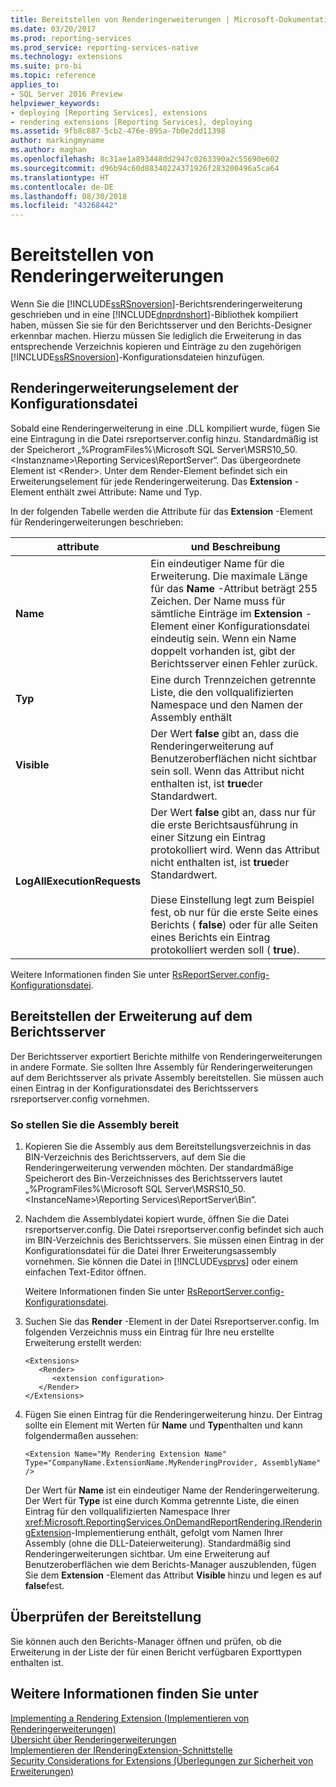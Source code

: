 ```yaml
---
title: Bereitstellen von Renderingerweiterungen | Microsoft-Dokumentation
ms.date: 03/20/2017
ms.prod: reporting-services
ms.prod_service: reporting-services-native
ms.technology: extensions
ms.suite: pro-bi
ms.topic: reference
applies_to:
- SQL Server 2016 Preview
helpviewer_keywords:
- deploying [Reporting Services], extensions
- rendering extensions [Reporting Services], deploying
ms.assetid: 9fb8c887-5cb2-476e-895a-7b0e2dd11398
author: markingmyname
ms.author: maghan
ms.openlocfilehash: 8c31ae1a893448dd2947c0263390a2c55690e602
ms.sourcegitcommit: d96b94c60d88340224371926f283200496a5ca64
ms.translationtype: HT
ms.contentlocale: de-DE
ms.lasthandoff: 08/30/2018
ms.locfileid: "43268442"
---
```

# <a name="deploying-a-rendering-extension"></a>Bereitstellen von Renderingerweiterungen
  Wenn Sie die [!INCLUDE[ssRSnoversion](../../../includes/ssrsnoversion-md.md)]-Berichtsrenderingerweiterung geschrieben und in eine [!INCLUDE[dnprdnshort](../../../includes/dnprdnshort-md.md)]-Bibliothek kompiliert haben, müssen Sie sie für den Berichtsserver und den Berichts-Designer erkennbar machen. Hierzu müssen Sie lediglich die Erweiterung in das entsprechende Verzeichnis kopieren und Einträge zu den zugehörigen [!INCLUDE[ssRSnoversion](../../../includes/ssrsnoversion-md.md)]-Konfigurationsdateien hinzufügen.  
  
## <a name="configuration-file-rendering-extension-element"></a>Renderingerweiterungselement der Konfigurationsdatei  
 Sobald eine Renderingerweiterung in eine .DLL kompiliert wurde, fügen Sie eine Eintragung in die Datei rsreportserver.config hinzu. Standardmäßig ist der Speicherort „%ProgramFiles%\Microsoft SQL Server\MSRS10_50.\<Instanzname>\Reporting Services\ReportServer“. Das übergeordnete Element ist \<Render>. Unter dem Render-Element befindet sich ein Erweiterungselement für jede Renderingerweiterung. Das **Extension** -Element enthält zwei Attribute: Name und Typ.  
  
 In der folgenden Tabelle werden die Attribute für das **Extension** -Element für Renderingerweiterungen beschrieben:  
  
|attribute|und Beschreibung|  
|---------------|-----------------|  
|**Name**|Ein eindeutiger Name für die Erweiterung. Die maximale Länge für das **Name** -Attribut beträgt 255 Zeichen. Der Name muss für sämtliche Einträge im **Extension** -Element einer Konfigurationsdatei eindeutig sein. Wenn ein Name doppelt vorhanden ist, gibt der Berichtsserver einen Fehler zurück.|  
|**Typ**|Eine durch Trennzeichen getrennte Liste, die den vollqualifizierten Namespace und den Namen der Assembly enthält|  
|**Visible**|Der Wert **false** gibt an, dass die Renderingerweiterung auf Benutzeroberflächen nicht sichtbar sein soll. Wenn das Attribut nicht enthalten ist, ist **true**der Standardwert.|  
|**LogAllExecutionRequests**|Der Wert **false** gibt an, dass nur für die erste Berichtsausführung in einer Sitzung ein Eintrag protokolliert wird. Wenn das Attribut nicht enthalten ist, ist **true**der Standardwert.<br /><br /> Diese Einstellung legt zum Beispiel fest, ob nur für die erste Seite eines Berichts ( **false**) oder für alle Seiten eines Berichts ein Eintrag protokolliert werden soll ( **true**).|  
  
 Weitere Informationen finden Sie unter [RsReportServer.config-Konfigurationsdatei](../../../reporting-services/report-server/rsreportserver-config-configuration-file.md).  
  
## <a name="deploying-the-extension-to-the-report-server"></a>Bereitstellen der Erweiterung auf dem Berichtsserver  
 Der Berichtsserver exportiert Berichte mithilfe von Renderingerweiterungen in andere Formate. Sie sollten Ihre Assembly für Renderingerweiterungen auf dem Berichtsserver als private Assembly bereitstellen. Sie müssen auch einen Eintrag in der Konfigurationsdatei des Berichtsservers rsreportserver.config vornehmen.  
  
### <a name="to-deploy-the-assembly"></a>So stellen Sie die Assembly bereit  
  
1.  Kopieren Sie die Assembly aus dem Bereitstellungsverzeichnis in das BIN-Verzeichnis des Berichtsservers, auf dem Sie die Renderingerweiterung verwenden möchten. Der standardmäßige Speicherort des Bin-Verzeichnisses des Berichtsservers lautet „%ProgramFiles%\Microsoft SQL Server\MSRS10_50.\<InstanceName>\Reporting Services\ReportServer\Bin“.  
  
2.  Nachdem die Assemblydatei kopiert wurde, öffnen Sie die Datei rsreportserver.config. Die Datei rsreportserver.config befindet sich auch im BIN-Verzeichnis des Berichtsservers. Sie müssen einen Eintrag in der Konfigurationsdatei für die Datei Ihrer Erweiterungsassembly vornehmen. Sie können die Datei in [!INCLUDE[vsprvs](../../../includes/vsprvs-md.md)] oder einem einfachen Text-Editor öffnen.  
  
     Weitere Informationen finden Sie unter [RsReportServer.config-Konfigurationsdatei](../../../reporting-services/report-server/rsreportserver-config-configuration-file.md).  
  
3.  Suchen Sie das **Render** -Element in der Datei Rsreportserver.config. Im folgenden Verzeichnis muss ein Eintrag für Ihre neu erstellte Erweiterung erstellt werden:  
  
    ```  
    <Extensions>  
       <Render>  
          <extension configuration>  
       </Render>  
    </Extensions>  
    ```  
  
4.  Fügen Sie einen Eintrag für die Renderingerweiterung hinzu. Der Eintrag sollte ein Element mit Werten für **Name** und **Typ**enthalten und kann folgendermaßen aussehen:  
  
    ```  
    <Extension Name="My Rendering Extension Name" Type="CompanyName.ExtensionName.MyRenderingProvider, AssemblyName" />  
    ```  
  
     Der Wert für **Name** ist ein eindeutiger Name der Renderingerweiterung. Der Wert für **Type** ist eine durch Komma getrennte Liste, die einen Eintrag für den vollqualifizierten Namespace Ihrer <xref:Microsoft.ReportingServices.OnDemandReportRendering.IRenderingExtension>-Implementierung enthält, gefolgt vom Namen Ihrer Assembly (ohne die DLL-Dateierweiterung). Standardmäßig sind Renderingerweiterungen sichtbar. Um eine Erweiterung auf Benutzeroberflächen wie dem Berichts-Manager auszublenden, fügen Sie dem **Extension** -Element das Attribut **Visible** hinzu und legen es auf **false**fest.  
  
## <a name="verifying-the-deployment"></a>Überprüfen der Bereitstellung  
 Sie können auch den Berichts-Manager öffnen und prüfen, ob die Erweiterung in der Liste der für einen Bericht verfügbaren Exporttypen enthalten ist.  
  
## <a name="see-also"></a>Weitere Informationen finden Sie unter  
 [Implementing a Rendering Extension (Implementieren von Renderingerweiterungen)](../../../reporting-services/extensions/rendering-extension/implementing-a-rendering-extension.md)   
 [Übersicht über Renderingerweiterungen](../../../reporting-services/extensions/rendering-extension/rendering-extensions-overview.md)   
 [Implementieren der IRenderingExtension-Schnittstelle](../../../reporting-services/extensions/rendering-extension/implementing-the-irenderingextension-interface.md)   
 [Security Considerations for Extensions (Überlegungen zur Sicherheit von Erweiterungen)](../../../reporting-services/extensions/security-considerations-for-extensions.md)  
  
  
